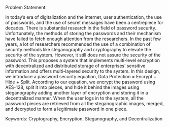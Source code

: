 Problem Statement:

   In today’s era of digitalization and the internet, user authentication, the use of passwords, and the use of secret messages have been a centrepiece for decades. There is substantial research in the field of password security. Unfortunately, the methods of storing the passwords and their mechanism have failed to fetch enough attention from the researchers. In the past few years, a lot of researchers recommended the use of a combination of security methods like steganography and cryptography to elevate the security of the system. However, it still does not assure the security of the password. This proposes a system that implements multi-level encryption with decentralized and distributed storage of enterprises’ sensitive information and offers multi-layered security to the system. In this design, we introduce a password security equation, Data Protection = Encrypt + Hide + Split. According to our equation, we encrypt the password using AES-128, split it into pieces, and hide it behind the images using steganography adding another layer of encryption and storing it in a decentralized manner. When the user logs in to the system, all the password pieces are retrieved from all the steganographic images, merged, and decrypted to form a legitimate password in one piece. 

Keywords: Cryptography, Encryption, Steganography, and Decentralization 

